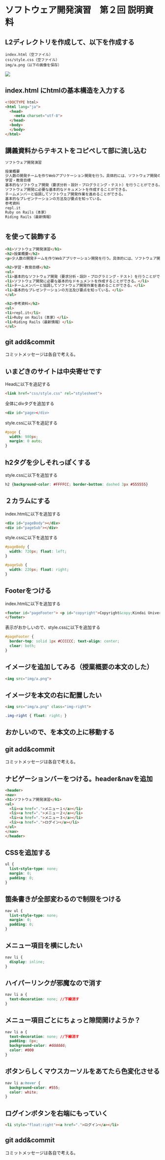 # ソフトウェア開発演習　第２回 説明資料

## L2ディレクトリを作成して、以下を作成する

```
index.html（空ファイル）
css/style.css（空ファイル）
img/a.png（以下の画像を保存）
```
<img src="a.png">

## index.html にhtmlの基本構造を入力する

```html
<!DOCTYPE html>
<html lang="ja">
  <head>
    <meta charset="utf-8">
  </head>
  <body>
  </body>
</html>
```

## 講義資料からテキストをコピペして<body>部に流し込む

```html
ソフトウェア開発演習

授業概要
少人数の開発チームを作りWebアプリケーション開発を行う。具体的には、ソフトウェア開発のライフサイクルである要件定義、設計、実装、テストを一通り演習する。また、チーム開発に必要な開発計画、目標設定、分担決め、仕様打合せ、進捗管理などプロジェクト管理を演習する。本学科で学習してきたソフトウェア開発関連の技術を総合的に活用し、その知識をより深める機会とする。 
学習・教育目標
基本的なソフトウェア開発（要求分析・設計・プログラミング・テスト）を行うことができる。
ソフトウェア開発に必要な基本的なドキュメントを作成することができる。
チームメンバーと協調してソフトウェア開発作業を進めることができる。
基本的なプレゼンテーションの方法及び要点を知っている。
参考資料
repl.it
Ruby on Rails（本家）
Riding Rails（最新情報）
```

## <h1><h2><p>を使って装飾する

```html
<h1>ソフトウェア開発演習</h1>
<h2>授業概要</h2>
<p>少人数の開発チームを作りWebアプリケーション開発を行う。具体的には、ソフトウェア開発のライフサイクルである要件定義、設計、実装、テストを一通り演習する。また、チーム開発に必要な開発計画、目標設定、分担決め、仕様打合せ、進捗管理などプロジェクト管理を演習する。本学科で学習してきたソフトウェア開発関連の技術を総合的に活用し、その知識をより深める機会とする。</p>

<h2>学習・教育目標</h2>
<ul>
<li>基本的なソフトウェア開発（要求分析・設計・プログラミング・テスト）を行うことができる。</li>
<li>ソフトウェア開発に必要な基本的なドキュメントを作成することができる。</li>
<li>チームメンバーと協調してソフトウェア開発作業を進めることができる。</li>
<li>基本的なプレゼンテーションの方法及び要点を知っている。</li>
</ul>

<h2>参考資料</h2>
<ul>
<li>repl.it</li>
<li>Ruby on Rails（本家）</li>
<li>Riding Rails（最新情報）</li>
</ul>
```

## git add&commit

コミットメッセージは各自で考える。

## いまどきのサイトは中央寄せです

Headに以下を追記する
```html
<link href="css/style.css" rel="stylesheet">
```

全体にdivタグを追加する
```html
<div id="page></div>
```

style.cssに以下を追記する
```css
#page {
  width: 980px;
  margin: 0 auto;
}
```

## h2タグを少しそれっぽくする

style.cssに以下を追加する
```css
h2 {background-color: #FFFFCC; border-bottom: dashed 3px #555555}
```

## ２カラムにする

index.htmlに以下を追加する
```html
<div id="pageBody"></div>
<div id="pageSub"></div>
```

style.cssに以下を追加する
```css
#pageBody {
  width: 720px; float: left;
}

#pageSub {
  width: 220px; float: right;
}
```

## Footerをつける

index.htmlに以下を追加する
```html
<footer id="pageFooter"> <p id="copyright">Copyright&copy;Kindai University 2025 All rights Reserved.</p>
</footer>
```

表示がおかしいので、style.cssに以下を追加する
```css
#pageFooter {
  border-top: solid 1px #CCCCCC; text-align: center;
  clear: both;
}
```

## イメージを追加してみる（授業概要の本文のした）

```html
<img src="img/a.png">
```


## イメージを本文の右に配置したい

```html
<img src="img/a.png" class="img-right">
```

```css
.img-right { float: right; }
```

## おかしいので、<img>を本文の上に移動する

## git add&commit

コミットメッセージは各自で考える。

## ナビゲーションバーをつける。header&navを追加

```html
<header>
<nav>
<h1>ソフトウェア開発演習</h1>
<ul>
  <li><a href=".">メニュー１</a></li>
  <li><a href=".">メニュー２</a></li>
  <li><a href=".">メニュー３</a></li>
  <li><a href=".">ログイン</a></li>
</ul>
</nav>
</header>
```

## CSSを追加する

```css
ul {
  list-style-type: none;
  margin: 0;
  padding: 0;
}
```

## 箇条書きが全部変わるので制限をつける

```css
nav ul {
  list-style-type: none;
  margin: 0;
  padding: 0;
}
```

## メニュー項目を横にしたい

```css
nav li {
  display: inline;
}
```

## ハイパーリンクが邪魔なので消す
```css
nav li a {
  text-decoration: none; //下線消す
}
```

## メニュー項目ごとにちょっと隙間開けようか？
```css
nav li a {
  text-decoration: none; //下線消す
  padding: 8px;
  background-color: #dddddd;
  color: #000
}
```
## ボタンらしくマウスカーソルをあてたら色変化させる
```css
nav li a:hover {
  background-color: #555;
  color: white;
}
```

## ログインボタンを右端にもっていく
```html
<li style="float:right"><a href=".">ログイン</a></li>
```

## git add&commit

コミットメッセージは各自で考える。







